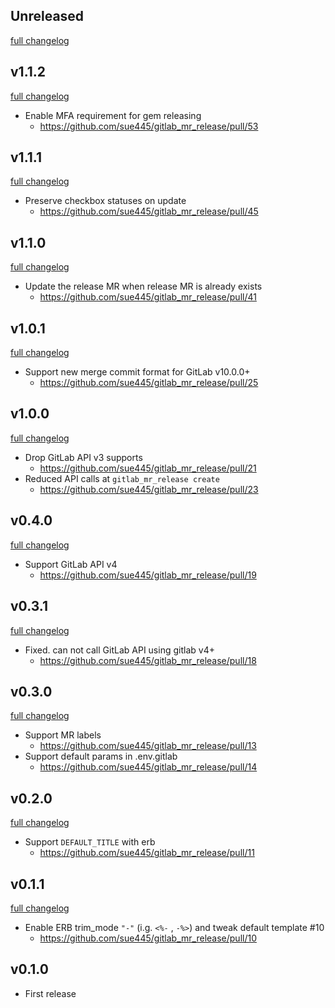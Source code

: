 ## Unreleased
[full changelog](http://github.com/sue445/gitlab_mr_release/compare/v1.1.2...master)

## v1.1.2
[full changelog](http://github.com/sue445/gitlab_mr_release/compare/v1.1.1...v1.1.2)

* Enable MFA requirement for gem releasing
  * https://github.com/sue445/gitlab_mr_release/pull/53

## v1.1.1
[full changelog](http://github.com/sue445/gitlab_mr_release/compare/v1.1.0...v1.1.1)

* Preserve checkbox statuses on update
  * https://github.com/sue445/gitlab_mr_release/pull/45

## v1.1.0
[full changelog](http://github.com/sue445/gitlab_mr_release/compare/v1.0.1...v1.1.0)

* Update the release MR when release MR is already exists
  * https://github.com/sue445/gitlab_mr_release/pull/41

## v1.0.1
[full changelog](http://github.com/sue445/gitlab_mr_release/compare/v1.0.0...v1.0.1)

* Support new merge commit format for GitLab v10.0.0+
  * https://github.com/sue445/gitlab_mr_release/pull/25

## v1.0.0
[full changelog](http://github.com/sue445/gitlab_mr_release/compare/v0.4.0...v1.0.0)

* Drop GitLab API v3 supports
  * https://github.com/sue445/gitlab_mr_release/pull/21
* Reduced API calls at `gitlab_mr_release create`
  * https://github.com/sue445/gitlab_mr_release/pull/23

## v0.4.0
[full changelog](http://github.com/sue445/gitlab_mr_release/compare/v0.3.1...v0.4.0)

* Support GitLab API v4
  * https://github.com/sue445/gitlab_mr_release/pull/19

## v0.3.1
[full changelog](http://github.com/sue445/gitlab_mr_release/compare/v0.3.0...v0.3.1)

* Fixed. can not call GitLab API using gitlab v4+
  * https://github.com/sue445/gitlab_mr_release/pull/18

## v0.3.0
[full changelog](http://github.com/sue445/gitlab_mr_release/compare/v0.2.0...v0.3.0)

* Support MR labels
  * https://github.com/sue445/gitlab_mr_release/pull/13
* Support default params in .env.gitlab
  * https://github.com/sue445/gitlab_mr_release/pull/14

## v0.2.0
[full changelog](http://github.com/sue445/gitlab_mr_release/compare/v0.1.1...v0.2.0)

* Support `DEFAULT_TITLE` with erb
  * https://github.com/sue445/gitlab_mr_release/pull/11

## v0.1.1
[full changelog](http://github.com/sue445/gitlab_mr_release/compare/v0.1.0...v0.1.1)

* Enable ERB trim_mode `"-"` (i.g. `<%-` , `-%>`) and tweak default template #10
  * https://github.com/sue445/gitlab_mr_release/pull/10

## v0.1.0
* First release
